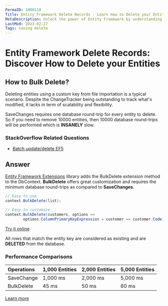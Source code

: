 ```yaml
---
PermaID: 1000110
Title: Entity Framework Delete Records - Learn How to Delete your Entities
MetaDescription: Unlock the power of Entity Framework by understanding how to delete your records. Learn how to delete entities with savechanges or delete thousands of entities with bulk delete.
LastMod: 2023-02-27
Tags: saving delete
---
```


# Entity Framework Delete Records: Discover How to Delete your Entities

## How to Bulk Delete?

Deleting entities using a custom key from file importation is a typical scenario. Despite the ChangeTracker being outstanding to track what's modified, it lacks in term of scalability and flexibility.

SaveChanges requires one database round-trip for every entity to delete. So if you need to remove 10000 entities, then 10000 database round-trips will be performed which is **INSANELY** slow.

### StackOverflow Related Questions

 - [Batch update/delete EF5](https://stackoverflow.com/questions/12751258/batch-update-delete-ef5)

## Answer

[Entity Framework Extensions](https://entityframework-extensions.net/) library adds the BulkDelete extension method to the DbContext. **BulkDelete** offers great customization and requires the minimum database round-trips as compared to **SaveChanges**.

```csharp
// Easy to use
context.BulkDelete(list);

// Easy to customize
context.BulkDelete(customers, options => 
        options.ColumnPrimaryKeyExpression = customer => customer.Code);
```
[Try it online](https://dotnetfiddle.net/gZiNGK)

All rows that match the entity key are considered as existing and are **DELETED** from the database.

### Performance Comparisons

|Operations	|1,000 Entities	|2,000 Entities	|5,000 Entities|
|:--------- |:------------- |:------------- |:------------ |
|SaveChange |1,000 ms	    |2,000 ms	    |5,000 ms      |
|BulkDelete	|45 ms	        |50 ms	        |60 ms         |

[Learn more](https://entityframework-extensions.net/bulk-delete)